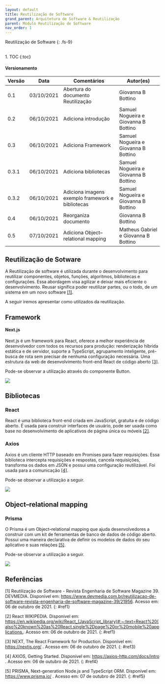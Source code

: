 ```yaml
---
layout: default
title: Reutilização de Software
grand_parent: Arquitetura de Software & Reutilização
parent: Módulo Reutilização de Software
nav_order: 1
---
```


Reutilização de Software
{: .fs-9}

<br>
1. TOC
{:toc}

#### Versionamento

|Versão | Data     | Comentários                        | Autor(es)                               |
|-------|----------|------------------------------------|-----------------------------------------|
|0.1    |03/10/2021| Abertura do documento Reutilização | Giovanna B Bottino                      |
|0.2    |06/10/2021| Adiciona introdução                | Samuel Nogueira e    Giovanna B Bottino |
|0.3    |06/10/2021| Adiciona Framework                 | Samuel Nogueira e    Giovanna B Bottino |
|0.3.1  |06/10/2021| Adiciona bibliotecas               | Samuel Nogueira e    Giovanna B Bottino |
|0.3.2  |06/10/2021| Adiciona imagens exemplo framework e bibliotecas | Samuel Nogueira e    Giovanna B Bottino |
|0.4    |06/10/2021| Reorganiza documento               | Giovanna B Bottino |
|0.5    |07/10/2021| Adiciona Object–relational mapping | Matheus Gabriel e Giovanna B Bottino |

## Reutilização de Sotware

A Reutilização de software é utilizada durante o desenvolvimento para reutilizar componentes, objetos, funções, algoritmos, bibliotecas e configurações. Essa abordagem visa agilizar e deixar mais eficiente o desenvolvimento. Reusar significa poder reutilizar partes, ou o todo, de um sistema em um novo software [[1]](#ref1).

A seguir iremos apresentar como utilizados da reutilização.

## Framework

#### Next.js
Next.js é um framework para React, oferece a melhor experiência de desenvolvedor com todos os recursos para produção: renderização híbrida estática e de servidor, suporte a TypeScript, agrupamento inteligente, pré-busca de rota sem precisar de nenhuma configuração necessária. Uma estrutura da web de desenvolvimento front-end React de código aberto [[3]](#ref3).

Pode-se observar a utilização através do componente Button. 

<a href="{{ site.baseurl }}/assets/images/reutilizavies/button.png" data-toggle="lightbox">
    <img src="{{ site.baseurl }}/assets/images/reutilizavies/button.png" class="img-fluid" />
</a>

## Bibliotecas

### React
React é uma biblioteca front-end criada em JavaScript, gratuita e de código aberto. É usada para construir interfaces de usuário, pode ser usada como base no desenvolvimento de aplicativos de página única ou móveis [[2]](#ref2).

### Axios

Axios é um cliente HTTP baseado em Promises para fazer requisições. Essa biblioteca intercepta requisições e respostas, cancela requisições, transforma os dados em JSON e possui uma configuração reutilizável. Foi usada para a comunicação [[4]](#ref4).

Pode-se observar a utilização a seguir. 

<a href="{{ site.baseurl }}/assets/images/reutilizavies/axios.png" data-toggle="lightbox">
    <img src="{{ site.baseurl }}/assets/images/reutilizavies/axios.png" class="img-fluid" />
</a>

## Object–relational mapping

### Prisma 

O Prisma é um Object–relational mapping que ajuda desenvolvedores a construir com um kit de ferramentas de banco de dados de código aberto. Possui uma maneira declarativa de definir os modelos de dados do seu aplicativo e suas relações [[5]](#ref5).

Pode-se observar a utilização a seguir. 

<a href="{{ site.baseurl }}/assets/images/reutilizavies/prisma.png" data-toggle="lightbox">
    <img src="{{ site.baseurl }}/assets/images/reutilizavies/prisma.png" class="img-fluid" />
</a>

## Referências

[1] Reutilização de Software - Revista Engenharia de Software Magazine 39. DEVMEDIA. Disponível em: <https://www.devmedia.com.br/reutilizacao-de-software-revista-engenharia-de-software-magazine-39/21956>. Acesso em: 06 de outubro de 2021.
{: #ref1}

[2] React WIKIPEDIA. Disponível em: <https://en.wikipedia.org/wiki/React_(JavaScript_library)#:~:text=React%20(also%20known%20as%20React,single%2Dpage%20or%20mobile%20applications.>. Acesso em: 06 de outubro de 2021.
{: #ref1}

[3] NEXT, The React Framework for Production. Disponível em: <https://nextjs.org/> . Acesso em: 06 de outubro de 2021.
{: #ref3}

[4] AXIOS, Getting Started. Disponível em: <https://axios-http.com/docs/intro> . Acesso em: 06 de outubro de 2021.
{: #ref4}

[5] PRISMA, Next-generation Node.js and TypeScript ORM. Disponível em: <https://www.prisma.io/> . Acesso em: 07 de outubro de 2021.
{: #ref5}
